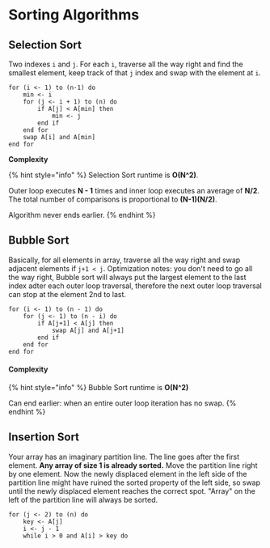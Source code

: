 # Sorting Algorithms

## Selection Sort

Two indexes `i` and `j`. For each `i`, traverse all the way right and find the smallest element, keep track of that `j` index and swap with the element at `i`.

```
for (i <- 1) to (n-1) do 
    min <- i
    for (j <- i + 1) to (n) do 
        if A[j] < A[min] then 
            min <- j
        end if
    end for
    swap A[i] and A[min]
end for
```

**Complexity**

{% hint style="info" %}
Selection Sort runtime is **O(N^2)**.

Outer loop executes **N - 1** times and inner loop executes an average of **N/2**. The total number of comparisons is proportional to **(N-1)(N/2)**.

Algorithm never ends earlier.
{% endhint %}

## Bubble Sort

Basically, for all elements in array, traverse all the way right and swap adjacent elements if `j+1 < j`. Optimization notes: you don't need to go all the way right, Bubble sort will always put the largest element to the last index adter each outer loop traversal, therefore the next outer loop traversal can stop at the element 2nd to last.&#x20;

```
for (i <- 1) to (n - 1) do 
    for (j <- 1) to (n - i) do
        if A[j+1] < A[j] then 
            swap A[j] and A[j+1]
        end if
    end for
end for
```

#### Complexity

{% hint style="info" %}
Bubble Sort runtime is **O(N^2)**

Can end earlier: when an entire outer loop iteration has no swap.
{% endhint %}

## Insertion Sort

Your array has an imaginary partition line. The line goes after the first element. **Any array of size 1 is already sorted.** Move the partition line right by one element. Now the newly displaced element in the left side of the partition line might have ruined the sorted property of the left side, so swap until the newly displaced element reaches the correct spot. "Array" on the left of the partition line will always be sorted.&#x20;

```
for (j <- 2) to (n) do
    key <- A[j]
    i <- j - 1
    while i > 0 and A[i] > key do
    
```
